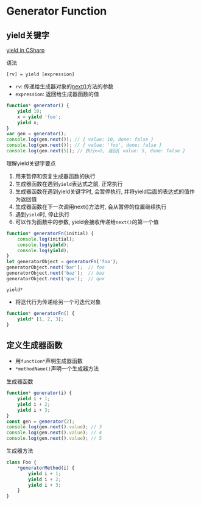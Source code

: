 # Generator Function

## yield关键字

[yield in CSharp](CSharp_Yield.md)

语法

`[rv] = yield [expression]`

- `rv`: 传递给生成器对象的[next()](JavaScript_Generator.md)方法的参数
- `expression`: 返回给生成器函数的值

```js
function* generator() {
    yield 10;
    x = yield 'foo';
    yield x;
}
var gen = generator();
console.log(gen.next()); // { value: 10, done: false }
console.log(gen.next()); // { value: 'foo', done: false }
console.log(gen.next(5)); // 执行x=5, 返回{ value: 5, done: false }
```

理解yield关键字要点

1. 用来暂停和恢复生成器函数的执行
2. 生成器函数在遇到`yield`表达式之前, 正常执行
3. 生成器函数在遇到yield关键字时, 会暂停执行, 并将yield后面的表达式的值作为返回值
4. 生成器函数在下一次调用next()方法时, 会从暂停的位置继续执行
5. 遇到`yield`时, 停止执行
6. 可以作为函数中的参数, yield会接收传递给`next()`的第一个值

```js
function* generatorFn(initial) {
    console.log(initial);
    console.log(yield);
    console.log(yield);
}
let generatorObject = generatorFn('foo');
generatorObject.next('bar');  // foo
generatorObject.next('baz');  // baz
generatorObject.next('qux');  // qux
```

`yield*`

- 将迭代行为传递给另一个可迭代对象

```js
function* generatorFn() {
    yield* [1, 2, 3];
}
```

## 定义生成器函数

- 用`function*`声明生成器函数
- `*methodName()`声明一个生成器方法


生成器函数

```js
function* generator(i) {
    yield i + 1;
    yield i + 2;
    yield i + 3;
}
const gen = generator(2);
console.log(gen.next().value); // 3
console.log(gen.next().value); // 4
console.log(gen.next().value); // 5
```

生成器方法

```js
class Foo {
    *generatorMethod(i) {
        yield i + 1;
        yield i + 2;
        yield i + 3;
    }
}
```

